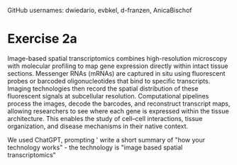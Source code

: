 GitHub usernames: dwiedario, evbkel, d-franzen, AnicaBischof


# Exercise 2a

Image-based spatial transcriptomics combines high-resolution microscopy with molecular profiling to map gene expression directly within intact tissue sections. Messenger RNAs (mRNAs) are captured in situ using fluorescent probes or barcoded oligonucleotides that bind to specific transcripts. Imaging technologies then record the spatial distribution of these fluorescent signals at subcellular resolution. Computational pipelines process the images, decode the barcodes, and reconstruct transcript maps, allowing researchers to see where each gene is expressed within the tissue architecture. This enables the study of cell–cell interactions, tissue organization, and disease mechanisms in their native context.


We used ChatGPT, prompting ' write a short summary of "how your technology works" - the technology is "image based spatial transcriptomics"

